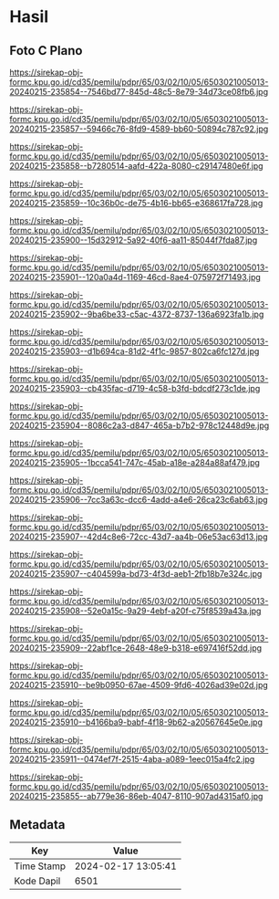 # Hasil

## Foto C Plano

https://sirekap-obj-formc.kpu.go.id/cd35/pemilu/pdpr/65/03/02/10/05/6503021005013-20240215-235854--7546bd77-845d-48c5-8e79-34d73ce08fb6.jpg

https://sirekap-obj-formc.kpu.go.id/cd35/pemilu/pdpr/65/03/02/10/05/6503021005013-20240215-235857--59466c76-8fd9-4589-bb60-50894c787c92.jpg

https://sirekap-obj-formc.kpu.go.id/cd35/pemilu/pdpr/65/03/02/10/05/6503021005013-20240215-235858--b7280514-aafd-422a-8080-c29147480e6f.jpg

https://sirekap-obj-formc.kpu.go.id/cd35/pemilu/pdpr/65/03/02/10/05/6503021005013-20240215-235859--10c36b0c-de75-4b16-bb65-e368617fa728.jpg

https://sirekap-obj-formc.kpu.go.id/cd35/pemilu/pdpr/65/03/02/10/05/6503021005013-20240215-235900--15d32912-5a92-40f6-aa11-85044f7fda87.jpg

https://sirekap-obj-formc.kpu.go.id/cd35/pemilu/pdpr/65/03/02/10/05/6503021005013-20240215-235901--120a0a4d-1169-46cd-8ae4-075972f71493.jpg

https://sirekap-obj-formc.kpu.go.id/cd35/pemilu/pdpr/65/03/02/10/05/6503021005013-20240215-235902--9ba6be33-c5ac-4372-8737-136a6923fa1b.jpg

https://sirekap-obj-formc.kpu.go.id/cd35/pemilu/pdpr/65/03/02/10/05/6503021005013-20240215-235903--d1b694ca-81d2-4f1c-9857-802ca6fc127d.jpg

https://sirekap-obj-formc.kpu.go.id/cd35/pemilu/pdpr/65/03/02/10/05/6503021005013-20240215-235903--cb435fac-d719-4c58-b3fd-bdcdf273c1de.jpg

https://sirekap-obj-formc.kpu.go.id/cd35/pemilu/pdpr/65/03/02/10/05/6503021005013-20240215-235904--8086c2a3-d847-465a-b7b2-978c12448d9e.jpg

https://sirekap-obj-formc.kpu.go.id/cd35/pemilu/pdpr/65/03/02/10/05/6503021005013-20240215-235905--1bcca541-747c-45ab-a18e-a284a88af479.jpg

https://sirekap-obj-formc.kpu.go.id/cd35/pemilu/pdpr/65/03/02/10/05/6503021005013-20240215-235906--7cc3a63c-dcc6-4add-a4e6-26ca23c6ab63.jpg

https://sirekap-obj-formc.kpu.go.id/cd35/pemilu/pdpr/65/03/02/10/05/6503021005013-20240215-235907--42d4c8e6-72cc-43d7-aa4b-06e53ac63d13.jpg

https://sirekap-obj-formc.kpu.go.id/cd35/pemilu/pdpr/65/03/02/10/05/6503021005013-20240215-235907--c404599a-bd73-4f3d-aeb1-2fb18b7e324c.jpg

https://sirekap-obj-formc.kpu.go.id/cd35/pemilu/pdpr/65/03/02/10/05/6503021005013-20240215-235908--52e0a15c-9a29-4ebf-a20f-c75f8539a43a.jpg

https://sirekap-obj-formc.kpu.go.id/cd35/pemilu/pdpr/65/03/02/10/05/6503021005013-20240215-235909--22abf1ce-2648-48e9-b318-e697416f52dd.jpg

https://sirekap-obj-formc.kpu.go.id/cd35/pemilu/pdpr/65/03/02/10/05/6503021005013-20240215-235910--be9b0950-67ae-4509-9fd6-4026ad39e02d.jpg

https://sirekap-obj-formc.kpu.go.id/cd35/pemilu/pdpr/65/03/02/10/05/6503021005013-20240215-235910--b4166ba9-babf-4f18-9b62-a20567645e0e.jpg

https://sirekap-obj-formc.kpu.go.id/cd35/pemilu/pdpr/65/03/02/10/05/6503021005013-20240215-235911--0474ef7f-2515-4aba-a089-1eec015a4fc2.jpg

https://sirekap-obj-formc.kpu.go.id/cd35/pemilu/pdpr/65/03/02/10/05/6503021005013-20240215-235855--ab779e36-86eb-4047-8110-907ad4315af0.jpg


## Metadata

| Key        | Value               |
| ---------- | ------------------- |
| Time Stamp | 2024-02-17 13:05:41 |
| Kode Dapil | 6501                |



